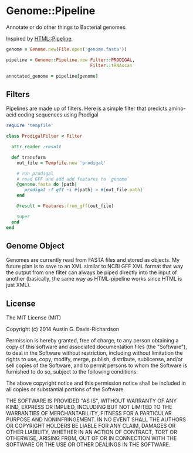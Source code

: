 # Genome::Pipeline

Annotate or do other things to Bacterial genomes.

Inspired by [HTML::Pipeline](https://github.com/jch/html-pipeline).

```ruby
genome = Genome.new(File.open('genome.fasta'))

pipeline = Genome::Pipeline.new Filter::PRODIGAL,
                                Filter::tRNAscan

annotated_genome = pipeline[genome]
```

## Filters

Pipelines are made up of filters. Here is a simple filter that predicts
amino-acid coding sequences using Prodigal

```ruby
require 'tempfile'

class ProdigalFilter < Filter

  attr_reader :result

  def transform
    out_file = Tempfile.new 'prodigal'

    # run prodigal
    # read GFF and add add features to `genome`
    @genome.fasta do |path|
      `prodigal -f gff -i #{path} > #{out_file.path}`
    end

    @result = Features.from_gff(out_file)

    super
  end
end
```

## Genome Object

Genomes are currently read from FASTA files and stored as objects. My future
plan is to save to an XML similar to NCBI GFF XML format that way the output
from one filter can always be piped directly into the input of another
(basically, the same way as HTML-pipeline works since HTML is just XML).

## License

The MIT License (MIT)

Copyright (c) 2014 Austin G. Davis-Richardson

Permission is hereby granted, free of charge, to any person obtaining a copy of
this software and associated documentation files (the "Software"), to deal in
the Software without restriction, including without limitation the rights to
use, copy, modify, merge, publish, distribute, sublicense, and/or sell copies of
the Software, and to permit persons to whom the Software is furnished to do so,
subject to the following conditions:

The above copyright notice and this permission notice shall be included in all
copies or substantial portions of the Software.

THE SOFTWARE IS PROVIDED "AS IS", WITHOUT WARRANTY OF ANY KIND, EXPRESS OR
IMPLIED, INCLUDING BUT NOT LIMITED TO THE WARRANTIES OF MERCHANTABILITY, FITNESS
FOR A PARTICULAR PURPOSE AND NONINFRINGEMENT. IN NO EVENT SHALL THE AUTHORS OR
COPYRIGHT HOLDERS BE LIABLE FOR ANY CLAIM, DAMAGES OR OTHER LIABILITY, WHETHER
IN AN ACTION OF CONTRACT, TORT OR OTHERWISE, ARISING FROM, OUT OF OR IN
CONNECTION WITH THE SOFTWARE OR THE USE OR OTHER DEALINGS IN THE SOFTWARE.
